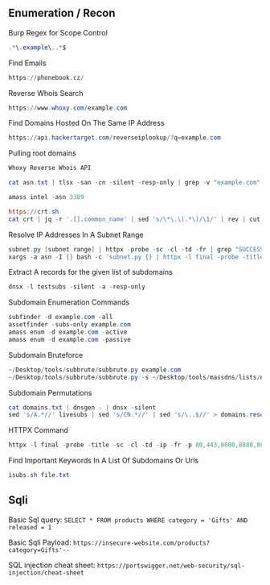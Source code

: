 ## [](#header-2) Enumeration / Recon
Burp Regex for Scope Control
```powershell
.*\.example\..*$
```
Find Emails
```powershell
https://phonebook.cz/
```
Reverse Whois Search
```powershell
https://www.whoxy.com/example.com
```
Find Domains Hosted On The Same IP Address
```powershell
https://api.hackertarget.com/reverseiplookup/?q=example.com
```
Pulling root domains
```powershell
Whoxy Reverse Whois API

cat asn.txt | tlsx -san -cn -silent -resp-only | grep -v "example.com"

amass intel -asn 3389

https://crt.sh
cat crt | jq -r '.[].common_name' | sed 's/\*\.\(.*\)/\1/' | rev | cut -d "." -f 1,2 | rev | grep -v " " | sort -u
```
Resolve IP Addresses In A Subnet Range
```powershell
subnet.py [subnet range] | httpx -probe -sc -cl -td -fr | grep "SUCCESS"
xargs -a asn -I {} bash -c 'subnet.py {} | httpx -l final -probe -title -sc -cl -td -ip -fr -p 80,443,8080,8888,8000,8008 | grep "SUCCESS"'
```
Extract A records for the given list of subdomains
```powershell
dnsx -l testsubs -silent -a -resp-only
```
Subdomain Enumeration Commands
```powershell
subfinder -d example.com -all
assetfinder -subs-only example.com
amass enum -d example.com -active
amass enum -d example.com -passive
```
Subdomain Bruteforce
```powershell
~/Desktop/tools/subbrute/subbrute.py example.com
~/Desktop/tools/subbrute/subbrute.py -s ~/Desktop/tools/massdns/lists/names.txt example.com
```
Subdomain Permutations
```powershell
cat domains.txt | dnsgen - | dnsx -silent
sed 's/A.*//' livesubs | sed 's/CN.*//' | sed 's/\..$//' > domains.resolved
```
HTTPX Command
```powershell
httpx -l final -probe -title -sc -cl -td -ip -fr -p 80,443,8080,8888,8000,8008 | grep "SUCCESS"
```
Find Important Keywords In A List Of Subdomains Or Urls
```powershell
isubs.sh file.txt
```
## [](#header-2) Sqli
Basic Sql query: `SELECT * FROM products WHERE category = 'Gifts' AND released = 1`

Basic Sqli Payload: `https://insecure-website.com/products?category=Gifts'--`

SQL injection cheat sheet: `https://portswigger.net/web-security/sql-injection/cheat-sheet`

